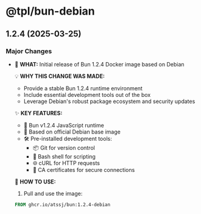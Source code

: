 # @tpl/bun-debian

## 1.2.4 (2025-03-25)

### Major Changes

- 🚀 **WHAT:** Initial release of Bun 1.2.4 Docker image based on Debian

  💡 **WHY THIS CHANGE WAS MADE:**

  - Provide a stable Bun 1.2.4 runtime environment
  - Include essential development tools out of the box
  - Leverage Debian's robust package ecosystem and security updates

  ✨ **KEY FEATURES:**

  - 🏃 Bun v1.2.4 JavaScript runtime
  - 🐋 Based on official Debian base image
  - 🛠️ Pre-installed development tools:
    - 📦 Git for version control
    - 🐚 Bash shell for scripting
    - 🌐 cURL for HTTP requests
    - 🔐 CA certificates for secure connections

  📝 **HOW TO USE:**

  1. Pull and use the image:

  ```dockerfile
  FROM ghcr.io/atssj/bun:1.2.4-debian
  ```
